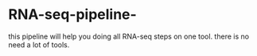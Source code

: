 # RNA-seq-pipeline-
this pipeline will help you doing all RNA-seq steps on one tool. there is no need a lot of tools. 
